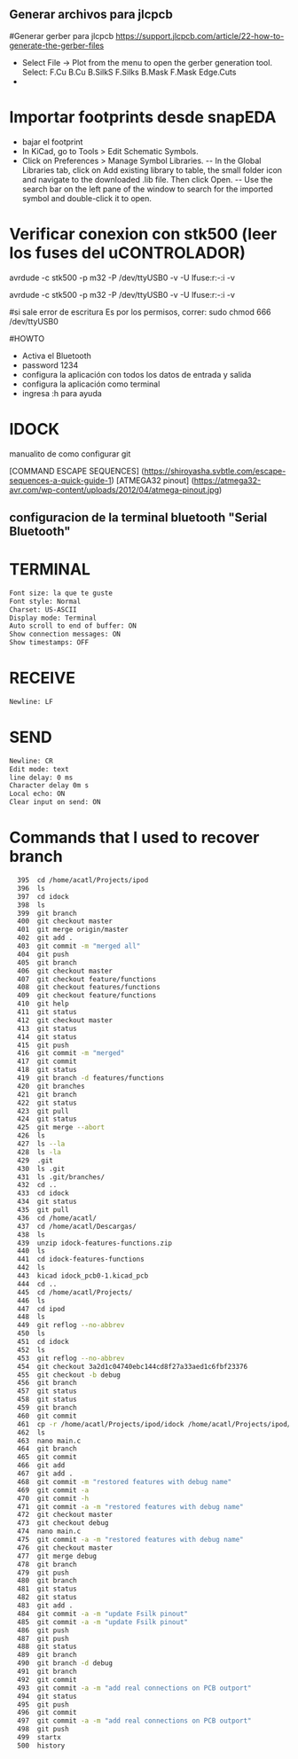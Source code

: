 ## Generar archivos para jlcpcb

#Generar gerber para jlcpcb
 https://support.jlcpcb.com/article/22-how-to-generate-the-gerber-files
- Select File -> Plot from the menu to open the gerber generation tool.
  Select:
   F.Cu
   B.Cu
   B.SilkS
   F.Silks
   B.Mask
   F.Mask
   Edge.Cuts
- 



# Importar footprints desde snapEDA
- bajar el footprint
- In KiCad, go to Tools > Edit Schematic Symbols.
- Click on Preferences > Manage Symbol Libraries.
 -- In the Global Libraries tab, click on Add existing library to table, the small folder icon and navigate to the downloaded
.lib file. Then click Open.
 -- Use the search bar on the left pane of the window to search for the imported symbol and double-click it to open.

# Verificar conexion con stk500 (leer los fuses del uCONTROLADOR)
avrdude -c stk500 -p m32 -P /dev/ttyUSB0 -v -U lfuse:r:-:i -v

avrdude -c stk500 -p m32 -P /dev/ttyUSB0 -v -U lfuse:r:-:i -v


#si sale error de escritura
Es por los permisos, correr:
sudo chmod 666 /dev/ttyUSB0

#HOWTO
- Activa el Bluetooth
- password 1234
- configura la aplicación con todos los datos de entrada y salida
- configura la aplicación como terminal
- ingresa :h para ayuda

# IDOCK
manualito de como configurar git

[COMMAND ESCAPE SEQUENCES] (https://shiroyasha.svbtle.com/escape-sequences-a-quick-guide-1)
[ATMEGA32 pinout] (https://atmega32-avr.com/wp-content/uploads/2012/04/atmega-pinout.jpg)


## configuracion de la terminal bluetooth "Serial Bluetooth"

# TERMINAL

```bash
Font size: la que te guste
Font style: Normal
Charset: US-ASCII
Display mode: Terminal
Auto scroll to end of buffer: ON
Show connection messages: ON
Show timestamps: OFF
```

# RECEIVE
```bash
Newline: LF
```
# SEND
```bash
Newline: CR
Edit mode: text
line delay: 0 ms
Character delay 0m s
Local echo: ON
Clear input on send: ON
```

# Commands that I used to recover branch

```bash
  395  cd /home/acatl/Projects/ipod
  396  ls
  397  cd idock
  398  ls
  399  git branch
  400  git checkout master
  401  git merge origin/master
  402  git add .
  403  git commit -m "merged all"
  404  git push
  405  git branch
  406  git checkout master
  407  git checkout feature/functions
  408  git checkout features/functions
  409  git checkout feature/functions
  410  git help
  411  git status
  412  git checkout master
  413  git status
  414  git status
  415  git push
  416  git commit -m "merged"
  417  git commit
  418  git status
  419  git branch -d features/functions
  420  git branches
  421  git branch
  422  git status
  423  git pull
  424  git status
  425  git merge --abort
  426  ls
  427  ls --la
  428  ls -la
  429  .git
  430  ls .git
  431  ls .git/branches/
  432  cd ..
  433  cd idock
  434  git status
  435  git pull
  436  cd /home/acatl/
  437  cd /home/acatl/Descargas/
  438  ls 
  439  unzip idock-features-functions.zip 
  440  ls
  441  cd idock-features-functions
  442  ls
  443  kicad idock_pcb0-1.kicad_pcb
  444  cd ..
  445  cd /home/acatl/Projects/
  446  ls
  447  cd ipod
  448  ls
  449  git reflog --no-abbrev
  450  ls
  451  cd idock
  452  ls
  453  git reflog --no-abbrev
  454  git checkout 3a2d1c04740ebc144cd8f27a33aed1c6fbf23376
  455  git checkout -b debug
  456  git branch
  457  git status
  458  git status
  459  git branch
  460  git commit
  461  cp -r /home/acatl/Projects/ipod/idock /home/acatl/Projects/ipod/.idock
  462  ls
  463  nano main.c 
  464  git branch
  465  git commit
  466  git add
  467  git add .
  468  git commit -m "restored features with debug name"
  469  git commit -a
  470  git commit -h
  471  git commit -a -m "restored features with debug name"
  472  git checkout master
  473  git checkout debug
  474  nano main.c
  475  git commit -a -m "restored features with debug name"
  476  git checkout master
  477  git merge debug
  478  git branch
  479  git push
  480  git branch
  481  git status
  482  git status
  483  git add .
  484  git commit -a -m "update Fsilk pinout"
  485  git commit -a -m "update Fsilk pinout"
  486  git push
  487  git push
  488  git status
  489  git branch
  490  git branch -d debug
  491  git branch
  492  git commit
  493  git commit -a -m "add real connections on PCB outport"
  494  git status
  495  git push
  496  git commit
  497  git commit -a -m "add real connections on PCB outport"
  498  git push
  499  startx
  500  history
```
